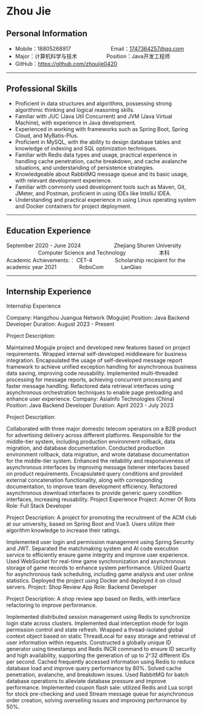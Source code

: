# Zhou Jie


## Personal Information

* Mobile：18805268917 &emsp;&emsp;&emsp;&emsp;&emsp;&emsp;&ensp;&ensp; Email：1747364257@qq.com
* Major：计算机科学与技术 &emsp;&emsp;&emsp;&emsp;&emsp; Position：Java开发工程师
* GitHub：https://github.com/zhoujie0420
***
## Professional Skills


* Proficient in data structures and algorithms, possessing strong algorithmic thinking and logical reasoning skills.
* Familiar with JUC (Java Util Concurrent) and JVM (Java Virtual Machine), with experience in Java development.
* Experienced in working with frameworks such as Spring Boot, Spring Cloud, and MyBatis-Plus.
* Proficient in MySQL, with the ability to design database tables and knowledge of indexing and SQL optimization techniques.
* Familiar with Redis data types and usage, practical experience in handling cache penetration, cache breakdown, and cache avalanche situations, and understanding of persistence strategies.
* Knowledgeable about RabbitMQ message queue and its basic usage, with relevant development experience.
* Familiar with commonly used development tools such as Maven, Git, JMeter, and Postman, proficient in using IDEs like IntelliJ IDEA.
* Understanding and practical experience in using Linux operating system and Docker containers for project deployment.


***
## Education Experience

September 2020 - June 2024 &emsp;&emsp;&emsp;&emsp;&emsp;&emsp;Zhejiang Shuren University   &emsp;&emsp;&emsp;&emsp;&emsp;&emsp;Computer Science and Technology  &emsp;&emsp;&emsp;&emsp;&emsp;&emsp;本科   
Academic Achievements:： CET-4 &emsp;&emsp;&emsp;&emsp;Scholarship recipient for the academic year 2021  &emsp;&emsp;&emsp;&emsp;RoboCom   &emsp;&emsp;&emsp;LanQiao

***
## Internship Experience
Internship Experience

Company: Hangzhou Juangua Network (Mogujie)
Position: Java Backend Developer
Duration: August 2023 - Present

Project Description:

Maintained Mogujie project and developed new features based on project requirements.
Wrapped internal self-developed middleware for business integration.
Encapsulated the usage of self-developed message report framework to achieve unified exception handling for asynchronous business data saving, improving code reusability.
Implemented multi-threaded processing for message reports, achieving concurrent processing and faster message handling.
Refactored data retrieval interfaces using asynchronous orchestration techniques to enable page preloading and enhance user experience.
Company: AsiaInfo Technologies (China)
Position: Java Backend Developer
Duration: April 2023 - July 2023

Project Description:

Collaborated with three major domestic telecom operators on a B2B product for advertising delivery across different platforms.
Responsible for the middle-tier system, including production environment rollback, data migration, and database documentation.
Conducted production environment rollback, data migration, and wrote database documentation for the middle-tier system.
Enhanced the reliability and responsiveness of asynchronous interfaces by improving message listener interfaces based on product requirements.
Encapsulated query conditions and provided external concatenation functionality, along with corresponding documentation, to improve team development efficiency.
Refactored asynchronous download interfaces to provide generic query condition interfaces, increasing reusability.
Project Experience
Project: Acmer Of Bots
Role: Full Stack Developer

Project Description: A project for promoting the recruitment of the ACM club at our university, based on Spring Boot and Vue3. Users utilize their algorithm knowledge to increase their ratings.

Implemented user login and permission management using Spring Security and JWT.
Separated the matchmaking system and AI code execution service to efficiently ensure game integrity and improve user experience.
Used WebSocket for real-time game synchronization and asynchronous storage of game records to enhance system performance.
Utilized Quartz for asynchronous task scheduling, including game analysis and user online statistics.
Deployed the project using Docker and deployed it on cloud servers.
Project: Shop Review App
Role: Backend Developer

Project Description: A shop review app based on Redis, with interface refactoring to improve performance.

Implemented distributed session management using Redis to synchronize login state across clusters. Implemented dual interception mode for login permission control and state refresh.
Wrapped a thread-isolated global context object based on static ThreadLocal for easy storage and retrieval of user information within requests.
Constructed a globally unique ID generator using timestamps and Redis INCR command to ensure ID security and high availability, supporting the generation of up to 2^32 different IDs per second.
Cached frequently accessed information using Redis to reduce database load and improve query performance by 80%. Solved cache penetration, avalanche, and breakdown issues.
Used RabbitMQ for batch database operations to alleviate database pressure and improve performance.
Implemented coupon flash sale: utilized Redis and Lua script for stock pre-checking and used Stream message queue for asynchronous order creation, solving overselling issues and improving performance by 50%.






